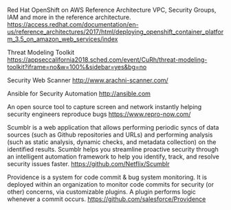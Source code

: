 Red Hat OpenShift on AWS Reference Architecture
VPC, Security Groups, IAM and more in the reference architecture.  https://access.redhat.com/documentation/en-us/reference_architectures/2017/html/deploying_openshift_container_platform_3.5_on_amazon_web_services/index

Threat Modeling Toolkit
https://appseccalifornia2018.sched.com/event/CuRh/threat-modeling-toolkit?iframe=no&w=100%&sidebar=yes&bg=no

Security Web Scanner
http://www.arachni-scanner.com/

Ansible for Security Automation
http://ansible.com

An open source tool to capture screen and network instantly helping security engineers reproduce bugs
https://www.repro-now.com/

Scumblr is a web application that allows performing periodic syncs of data sources (such as Github repositories and URLs) and performing analysis (such as static analysis, dynamic checks, and metadata collection) on the identified results. Scumblr helps you streamline proactive security through an intelligent automation framework to help you identify, track, and resolve security issues faster.
https://github.com/Netflix/Scumblr

Providence is a system for code commit & bug system monitoring. It is deployed within an organization to monitor code commits for security (or other) concerns, via customizable plugins. A plugin performs logic whenever a commit occurs.
https://github.com/salesforce/Providence
